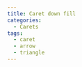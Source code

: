 ```yaml
---
title: Caret down fill
categories:
  - Carets
tags:
  - caret
  - arrow
  - triangle
---
```

